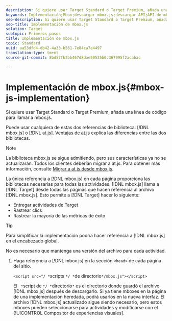 ```yaml
---
description: Si quiere usar Target Standard o Target Premium, añada una línea de código para llamar a mbox.js.
keywords: Implementación;Mbox;descargar mbox.js;descargar API;API de mbox.js
seo-description: Si quiere usar Target Standard o Target Premium, añada una línea de código para llamar a mbox.js.
seo-title: Implementación de mbox.js
solution: Target
subtopic: Primeros pasos
title: Implementación de mbox.js
topic: Standard
uuid: aa53dfd4-db42-4a33-b561-7e84ca7e4497
translation-type: tm+mt
source-git-commit: 8bd57fb3bb467d8dae50535b6c367995f2acabac

---
```



# Implementación de mbox.js{#mbox-js-implementation}

Si quiere usar Target Standard o Target Premium, añada una línea de código para llamar a mbox.js.

Puede usar cualquiera de estas dos referencias de biblioteca: [!DNL mbox.js] o [!DNL at.js]. [Ventajas de at.js](/help/c-implementing-target/c-implementing-target-for-client-side-web/t-mbox-download/c-target-atjs-implementation/target-atjs-implementation.md#benefits) explica las diferencias entre las dos bibliotecas.

>[!NOTE]
>
>La biblioteca mbox.js se sigue admitiendo, pero sus características ya no se actualizarán. Todos los clientes deberían migrar a at.js. Para obtener más información, consulte [Migrar a at.js desde mbox.js](../../../c-implementing-target/c-implementing-target-for-client-side-web/t-mbox-download/c-target-atjs-implementation/target-migrate-atjs.md#task_DE55DCE9AC2F49728395665DE1B1E6EA).

La única referencia a [!DNL mbox.js] en cada página proporciona las bibliotecas necesarias para todas las actividades. [!DNL mbox.js] llama a [!DNL Target] desde todas las páginas que hacen referencia al archivo [!DNL mbox.js]. Esto permite a [!DNL Target] hacer lo siguiente:

* Entregar actividades de Target
* Rastrear clics
* Rastrear la mayoría de las métricas de éxito

>[!TIP]
>
>Para simplificar la implementación podría hacer referencia a [!DNL mbox.js] en el encabezado global.

No es necesario que mantenga una versión del archivo para cada actividad.

1. Haga referencia a [!DNL mbox.js] en la sección `<head>` de cada página del sitio.

   `<script src="/ *`scripts `*/ *`de directorio`*/mbox.js"></script>`

   El ` *`script de `*/ *`directorio`*` es el directorio donde guardó el archivo [!DNL mbox.js] después de descargarlo. 
Si ya tiene mboxes en la página de una implementación heredada, podrá usarlos en la nueva interfaz. El archivo [!DNL mbox.js] actualizado sigue siendo necesario, pero estos mboxes pueden seleccionarse para actividades y modificarse con el [!UICONTROL Compositor de experiencias visuales].